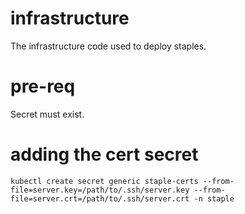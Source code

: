 # infrastructure
The infrastructure code used to deploy staples.

# pre-req

Secret must exist.

# adding the cert secret

```
kubectl create secret generic staple-certs --from-file=server.key=/path/to/.ssh/server.key --from-file=server.crt=/path/to/.ssh/server.crt -n staple
```